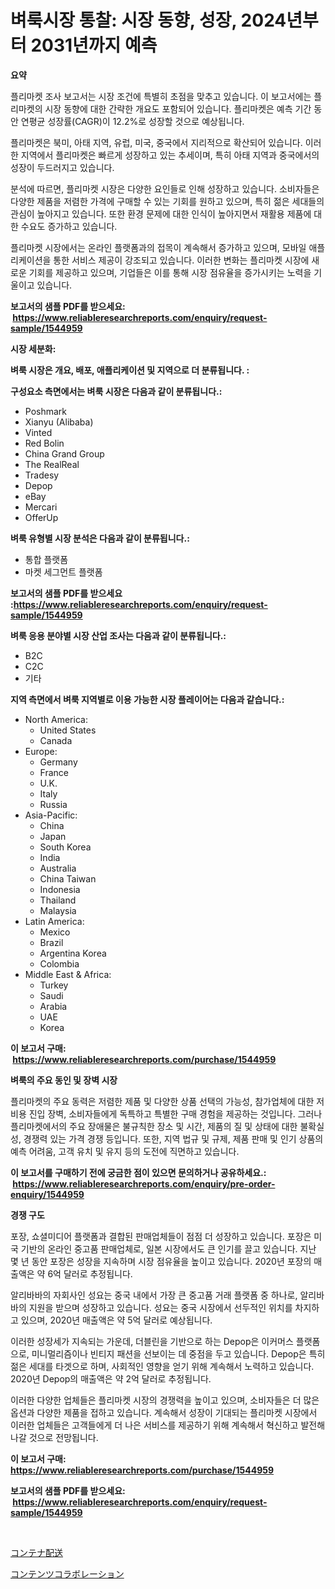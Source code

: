 <p><h1>벼룩시장 통찰: 시장 동향, 성장, 2024년부터 2031년까지 예측</h1></p><p><strong>요약</strong></p>
<p><p>플리마켓 조사 보고서는 시장 조건에 특별히 초점을 맞추고 있습니다. 이 보고서에는 플리마켓의 시장 동향에 대한 간략한 개요도 포함되어 있습니다. 플리마켓은 예측 기간 동안 연평균 성장률(CAGR)이 12.2%로 성장할 것으로 예상됩니다.</p><p>플리마켓은 북미, 아태 지역, 유럽, 미국, 중국에서 지리적으로 확산되어 있습니다. 이러한 지역에서 플리마켓은 빠르게 성장하고 있는 추세이며, 특히 아태 지역과 중국에서의 성장이 두드러지고 있습니다.</p><p>분석에 따르면, 플리마켓 시장은 다양한 요인들로 인해 성장하고 있습니다. 소비자들은 다양한 제품을 저렴한 가격에 구매할 수 있는 기회를 원하고 있으며, 특히 젊은 세대들의 관심이 높아지고 있습니다. 또한 환경 문제에 대한 인식이 높아지면서 재활용 제품에 대한 수요도 증가하고 있습니다.</p><p>플리마켓 시장에서는 온라인 플랫폼과의 접목이 계속해서 증가하고 있으며, 모바일 애플리케이션을 통한 서비스 제공이 강조되고 있습니다. 이러한 변화는 플리마켓 시장에 새로운 기회를 제공하고 있으며, 기업들은 이를 통해 시장 점유율을 증가시키는 노력을 기울이고 있습니다.</p></p>
<p><strong>보고서의 샘플 PDF를 받으세요: &nbsp;<a href="https://www.reliableresearchreports.com/enquiry/request-sample/1544959">https://www.reliableresearchreports.com/enquiry/request-sample/1544959</a></strong></p>
<p><strong>시장 세분화:</strong></p>
<p><strong> 벼룩 시장은 개요, 배포, 애플리케이션 및 지역으로 더 분류됩니다. :</strong></p>
<p><strong>구성요소 측면에서는 벼룩 시장은 다음과 같이 분류됩니다.:</strong></p>
<p><ul><li>Poshmark</li><li>Xianyu (Alibaba)</li><li>Vinted</li><li>Red Bolin</li><li>China Grand Group</li><li>The RealReal</li><li>Tradesy</li><li>Depop</li><li>eBay</li><li>Mercari</li><li>OfferUp</li></ul></p>
<p><strong> 벼룩 유형별 시장 분석은 다음과 같이 분류됩니다.:</strong></p>
<p><ul><li>통합 플랫폼</li><li>마켓 세그먼트 플랫폼</li></ul></p>
<p><strong>보고서의 샘플 PDF를 받으세요 :<a href="https://www.reliableresearchreports.com/enquiry/request-sample/1544959">https://www.reliableresearchreports.com/enquiry/request-sample/1544959</a></strong></p>
<p><strong> 벼룩 응용 분야별 시장 산업 조사는 다음과 같이 분류됩니다.:</strong></p>
<p><ul><li>B2C</li><li>C2C</li><li>기타</li></ul></p>
<p><strong>지역 측면에서 벼룩 지역별로 이용 가능한 시장 플레이어는 다음과 같습니다.:</strong></p>
<p><ul>
    <li>
        North America:
        <ul>
            <li>United States</li>
            <li>Canada</li>
        </ul>
    </li>
    <li>
        Europe:
        <ul>
            <li>Germany</li>
            <li>France</li>
            <li>U.K.</li>
            <li>Italy</li>
            <li>Russia</li>
        </ul>
    </li>
    <li>
        Asia-Pacific:
        <ul>
            <li>China</li>
            <li>Japan</li>
            <li>South Korea</li>
            <li>India</li>
            <li>Australia</li>
            <li>China Taiwan</li>
            <li>Indonesia</li>
            <li>Thailand</li>
            <li>Malaysia</li>
        </ul>
    </li>
    <li>
        Latin America:
        <ul>
            <li>Mexico</li>
            <li>Brazil</li>
            <li>Argentina Korea</li>
            <li>Colombia</li>
        </ul>
    </li>
    <li>
        Middle East & Africa:
        <ul>
            <li>Turkey</li>
            <li>Saudi</li>
            <li>Arabia</li>
            <li>UAE</li>
            <li>Korea</li>
        </ul>
    </li>
    </ul></p>
<p><strong>이 보고서 구매: &nbsp;<a href="https://www.reliableresearchreports.com/purchase/1544959">https://www.reliableresearchreports.com/purchase/1544959</a></strong></p>
<p><strong>벼룩의 주요 동인 및 장벽 시장</strong></p>
<p><p>플리마켓의 주요 동력은 저렴한 제품 및 다양한 상품 선택의 가능성, 참가업체에 대한 저비용 진입 장벽, 소비자들에게 독특하고 특별한 구매 경험을 제공하는 것입니다. 그러나 플리마켓에서의 주요 장애물은 불규칙한 장소 및 시간, 제품의 질 및 상태에 대한 불확실성, 경쟁력 있는 가격 경쟁 등입니다. 또한, 지역 법규 및 규제, 제품 판매 및 인기 상품의 예측 어려움, 고객 유치 및 유지 등의 도전에 직면하고 있습니다.</p></p>
<p><strong>이 보고서를 구매하기 전에 궁금한 점이 있으면 문의하거나 공유하세요.: &nbsp;<a href="https://www.reliableresearchreports.com/enquiry/pre-order-enquiry/1544959">https://www.reliableresearchreports.com/enquiry/pre-order-enquiry/1544959</a></strong></p>
<p><strong>경쟁 구도</strong></p>
<p><p>포장, 쇼셜미디어 플랫폼과 결합된 판매업체들이 점점 더 성장하고 있습니다. 포장은 미국 기반의 온라인 중고품 판매업체로, 일본 시장에서도 큰 인기를 끌고 있습니다. 지난 몇 년 동안 포장은 성장을 지속하며 시장 점유율을 높이고 있습니다. 2020년 포장의 매출액은 약 6억 달러로 추정됩니다.</p><p>알리바바의 자회사인 성요는 중국 내에서 가장 큰 중고품 거래 플랫폼 중 하나로, 알리바바의 지원을 받으며 성장하고 있습니다. 성요는 중국 시장에서 선두적인 위치를 차지하고 있으며, 2020년 매출액은 약 5억 달러로 예상됩니다.</p><p>이러한 성장세가 지속되는 가운데, 더블린을 기반으로 하는 Depop은 이커머스 플랫폼으로, 미니멀리즘이나 빈티지 패션을 선보이는 데 중점을 두고 있습니다. Depop은 특히 젊은 세대를 타겟으로 하며, 사회적인 영향을 얻기 위해 계속해서 노력하고 있습니다. 2020년 Depop의 매출액은 약 2억 달러로 추정됩니다.</p><p>이러한 다양한 업체들은 플리마켓 시장의 경쟁력을 높이고 있으며, 소비자들은 더 많은 옵션과 다양한 제품을 접하고 있습니다. 계속해서 성장이 기대되는 플리마켓 시장에서 이러한 업체들은 고객들에게 더 나은 서비스를 제공하기 위해 계속해서 혁신하고 발전해 나갈 것으로 전망됩니다.</p></p>
<p><strong>이 보고서 구매: &nbsp; <a href="https://www.reliableresearchreports.com/purchase/1544959">https://www.reliableresearchreports.com/purchase/1544959</a></strong></p>
<p><strong>보고서의 샘플 PDF를 받으세요: &nbsp;<a href="https://www.reliableresearchreports.com/enquiry/request-sample/1544959">https://www.reliableresearchreports.com/enquiry/request-sample/1544959</a></strong><strong></strong></p>
<p>&nbsp;</p>
<p><p><a href="https://github.com/laurenreichert/Market-Research-Report-List-1/blob/main/344732514748.md">コンテナ配送</a></p><p><a href="https://github.com/RodHoppe07/Market-Research-Report-List-1/blob/main/285633514749.md">コンテンツコラボレーション</a></p></p>